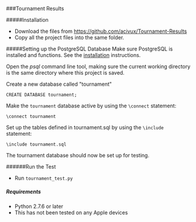 ###Tournament Results

#####Installation
- Download the files from https://github.com/acivux/Tournament-Results
- Copy all the project files into the same folder.

#####Setting up the PostgreSQL Database 
Make sure PostgreSQL is  installed and functions. See the [installation](http://www.postgresql.org/docs/9.4/interactive/tutorial-install.html) instructions.

Open the *psql* command line tool, making sure the current working directory is the same directory where this project is saved.

Create a new database called "tournament"

```CREATE DATABASE tournament;``` 

Make the `tournament` database active by using the `\connect` statement:

```\connect tournament```

Set up the tables defined in tournament.sql by using the `\include` statement:

```\include tournament.sql```

The tournament database should now be set up for testing.

######Run the Test 
- Run `tournament_test.py`

##### Requirements
- Python 2.7.6 or later
- This has not been tested on any Apple devices
